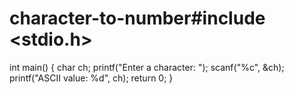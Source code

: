 # character-to-number#include <stdio.h>
int main() {
   char ch;
   printf("Enter a character: ");
   scanf("%c", &ch);
   printf("ASCII value: %d", ch);
   return 0;
}

